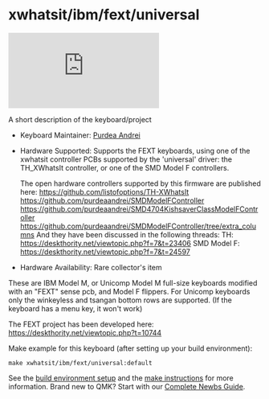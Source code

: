 # xwhatsit/ibm/fext/universal

![xwhatsit/ibm/fext/universal](https://deskthority.net/download/file.php?id=28909)

A short description of the keyboard/project

* Keyboard Maintainer: [Purdea Andrei](https://github.com/purdeaandrei)
* Hardware Supported: Supports the FEXT keyboards, using one of the xwhatsit controller PCBs supported by the 'universal' driver: the TH_XWhatsIt controller, or one of the SMD Model F controllers.

  The open hardware controllers supported by this firmware are published here:
    https://github.com/listofoptions/TH-XWhatsIt
    https://github.com/purdeaandrei/SMDModelFController
    https://github.com/purdeaandrei/SMD4704KishsaverClassModelFController
    https://github.com/purdeaandrei/SMDModelFController/tree/extra_columns
  And they have been discussed in the following threads:
    TH: https://deskthority.net/viewtopic.php?f=7&t=23406
    SMD Model F: https://deskthority.net/viewtopic.php?f=7&t=24597

* Hardware Availability: Rare collector's item

These are IBM Model M, or Unicomp Model M full-size keyboards modified with an "FEXT" sense pcb, and Model F flippers.
For Unicomp keyboards only the winkeyless and tsangan bottom rows are supported. (If the keyboard has a menu key, it won't work)

The FEXT project has been developed here: https://deskthority.net/viewtopic.php?t=10744

Make example for this keyboard (after setting up your build environment):

    make xwhatsit/ibm/fext/universal:default

See the [build environment setup](https://docs.qmk.fm/#/getting_started_build_tools) and the [make instructions](https://docs.qmk.fm/#/getting_started_make_guide) for more information. Brand new to QMK? Start with our [Complete Newbs Guide](https://docs.qmk.fm/#/newbs).
